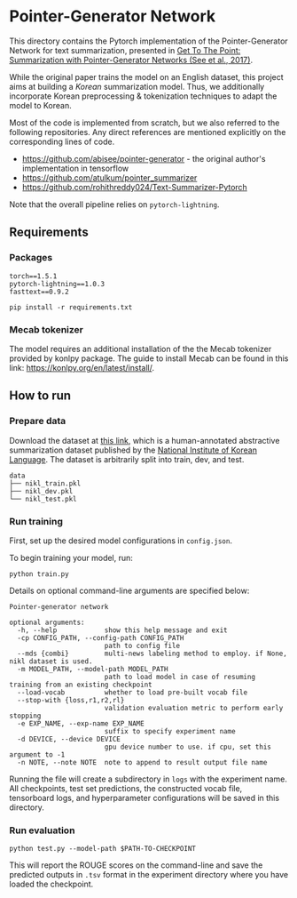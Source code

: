 # Pointer-Generator Network

This directory contains the Pytorch implementation of the Pointer-Generator Network for text summarization, presented in [Get To The Point: Summarization with Pointer-Generator Networks (See et al., 2017)](https://arxiv.org/abs/1704.04368).

While the original paper trains the model on an English dataset, this project aims at building a *Korean* summarization model. 
Thus, we additionally incorporate Korean preprocessing & tokenization techniques to adapt the model to Korean.

Most of the code is implemented from scratch, but we also referred to the following repositories. 
Any direct references are mentioned explicitly on the corresponding lines of code.
* https://github.com/abisee/pointer-generator - the original author's implementation in tensorflow
* https://github.com/atulkum/pointer_summarizer
* https://github.com/rohithreddy024/Text-Summarizer-Pytorch

Note that the overall pipeline relies on `pytorch-lightning`.


## Requirements

### Packages
```
torch==1.5.1
pytorch-lightning==1.0.3
fasttext==0.9.2
```

```
pip install -r requirements.txt
```

### Mecab tokenizer
The model requires an additional installation of the the Mecab tokenizer provided by konlpy package. 
The guide to install Mecab can be found in this link: https://konlpy.org/en/latest/install/.

## How to run
### Prepare data

Download the dataset at [this link](https://drive.google.com/drive/folders/1mHxqjg4jAVVwkGhRWRbdaUPELlj3kQSM?usp=sharing), which is a human-annotated abstractive summarization dataset published by the [National Institute of Korean Language](https://corpus.korean.go.kr/). The dataset is arbitrarily split into train, dev, and test.

```
data
├── nikl_train.pkl
├── nikl_dev.pkl
└── nikl_test.pkl
```


### Run training
First, set up the desired model configurations in `config.json`.

To begin training your model, run:
```
python train.py
```

Details on optional command-line arguments are specified below:
```
Pointer-generator network

optional arguments:
  -h, --help            show this help message and exit
  -cp CONFIG_PATH, --config-path CONFIG_PATH
                        path to config file
  --mds {combi}         multi-news labeling method to employ. if None, nikl dataset is used.
  -m MODEL_PATH, --model-path MODEL_PATH
                        path to load model in case of resuming training from an existing checkpoint
  --load-vocab          whether to load pre-built vocab file
  --stop-with {loss,r1,r2,rl}
                        validation evaluation metric to perform early stopping
  -e EXP_NAME, --exp-name EXP_NAME
                        suffix to specify experiment name
  -d DEVICE, --device DEVICE
                        gpu device number to use. if cpu, set this argument to -1
  -n NOTE, --note NOTE  note to append to result output file name
```
Running the file will create a subdirectory in `logs` with the experiment name.
All checkpoints, test set predictions, the constructed vocab file, tensorboard logs, and hyperparameter configurations will be saved in this directory.

### Run evaluation

```
python test.py --model-path $PATH-TO-CHECKPOINT
```

This will report the ROUGE scores on the command-line and save the predicted outputs in `.tsv` format in the experiment directory where you have loaded the checkpoint.
 
